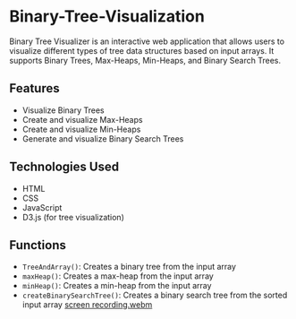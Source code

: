 # Binary-Tree-Visualization
Binary Tree Visualizer is an interactive web application that allows users to visualize different types of tree data structures based on input arrays. It supports Binary Trees, Max-Heaps, Min-Heaps, and Binary Search Trees.

## Features

- Visualize Binary Trees
- Create and visualize Max-Heaps
- Create and visualize Min-Heaps
- Generate and visualize Binary Search Trees

## Technologies Used
- HTML
- CSS
- JavaScript
- D3.js (for tree visualization)

## Functions
- `TreeAndArray()`: Creates a binary tree from the input array
- `maxHeap()`: Creates a max-heap from the input array
- `minHeap()`: Creates a min-heap from the input array
- `createBinarySearchTree()`: Creates a binary search tree from the sorted input array
[screen recording.webm](https://github.com/user-attachments/assets/4c30db59-7ff1-4254-8a18-e2dcac7878c7)
